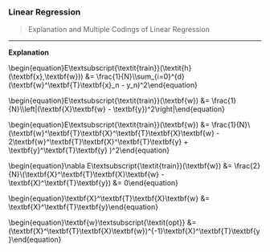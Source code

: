 ### Linear Regression
> Explanation and Multiple Codings of Linear Regression
---

__Explanation__ <br/>

\begin{equation}E\textsubscript{\textit{train}}(\textit{h}(\textbf{x},\textbf{w})) &= \frac{1}{N}\\\sum_{i=0}^{d}(\textbf{w}^\textbf{T}\textbf{x}_n - y_n)^2\end{equation}

\begin{equation}E\textsubscript{\textit{train}}(\textbf{w}) &= \frac{1}{N}\\\left\|(\textbf{X}\textbf{w} - \textbf{y})^2\right\|\end{equation}


\begin{equation}E\textsubscript{\textit{train}}(\textbf{w}) &= \frac{1}{N}\\(\textbf{w}^\textbf{T}\textbf{X}^\textbf{T}\textbf{X}\textbf{w} - 2\textbf{w}^\textbf{T}\textbf{X}^\textbf{T}\textbf{y} + \textbf{y}^\textbf{T}\textbf{y} )^2\end{equation}


\begin{equation}\nabla E\textsubscript{\textit{train}}(\textbf{w}) &= \frac{2}{N}\\(\textbf{X}^\textbf{T}\textbf{X}\textbf{w} - \textbf{X}^\textbf{T}\textbf{y}) &= 0\end{equation}


\begin{equation}\textbf{X}^\textbf{T}\textbf{X}\textbf{w} &= \textbf{X}^\textbf{T}\textbf{y}\end{equation}


\begin{equation}\textbf{w}\textsubscript{\textit{opt}} &= (\textbf{X}^\textbf{T}\textbf{X}\textbf{w})^{-1}\textbf{X}^\textbf{T}\textbf{y}\end{equation}


